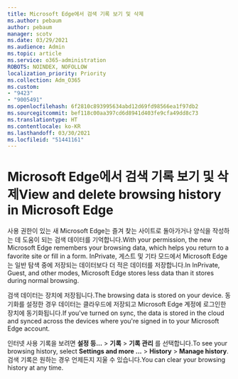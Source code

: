 ```yaml
---
title: Microsoft Edge에서 검색 기록 보기 및 삭제
ms.author: pebaum
author: pebaum
manager: scotv
ms.date: 03/29/2021
ms.audience: Admin
ms.topic: article
ms.service: o365-administration
ROBOTS: NOINDEX, NOFOLLOW
localization_priority: Priority
ms.collection: Adm_O365
ms.custom:
- "9423"
- "9005491"
ms.openlocfilehash: 6f2810c893995634abd12d69fd98566ea1f97db2
ms.sourcegitcommit: bef118c00aa397cd6d8941d403fe9cfa49dd8c73
ms.translationtype: HT
ms.contentlocale: ko-KR
ms.lasthandoff: 03/30/2021
ms.locfileid: "51441161"
---
```

# <a name="view-and-delete-browsing-history-in-microsoft-edge"></a><span data-ttu-id="bef8c-102">Microsoft Edge에서 검색 기록 보기 및 삭제</span><span class="sxs-lookup"><span data-stu-id="bef8c-102">View and delete browsing history in Microsoft Edge</span></span>

<span data-ttu-id="bef8c-103">사용 권한이 있는 새 Microsoft Edge는 즐겨 찾는 사이트로 돌아가거나 양식을 작성하는 데 도움이 되는 검색 데이터를 기억합니다.</span><span class="sxs-lookup"><span data-stu-id="bef8c-103">With your permission, the new Microsoft Edge remembers your browsing data, which helps you return to a favorite site or fill in a form.</span></span> <span data-ttu-id="bef8c-104">InPrivate, 게스트 및 기타 모드에서 Microsoft Edge는 일반 탐색 중에 저장되는 데이터보다 더 적은 데이터를 저장합니다.</span><span class="sxs-lookup"><span data-stu-id="bef8c-104">In InPrivate, Guest, and other modes, Microsoft Edge stores less data than it stores during normal browsing.</span></span>

<span data-ttu-id="bef8c-105">검색 데이터는 장치에 저장됩니다.</span><span class="sxs-lookup"><span data-stu-id="bef8c-105">The browsing data is stored on your device.</span></span> <span data-ttu-id="bef8c-106">동기화를 설정한 경우 데이터는 클라우드에 저장되고 Microsoft Edge 계정에 로그인한 장치에 동기화됩니다.</span><span class="sxs-lookup"><span data-stu-id="bef8c-106">If you've turned on sync, the data is stored in the cloud and synced across the devices where you're signed in to your Microsoft Edge account.</span></span>

<span data-ttu-id="bef8c-107">인터넷 사용 기록을 보려면 **설정 등...**  > **기록** > **기록 관리** 를 선택합니다.</span><span class="sxs-lookup"><span data-stu-id="bef8c-107">To see your browsing history, select **Settings and more ...**  > **History** > **Manage history**.</span></span> <span data-ttu-id="bef8c-108">검색 기록은 원하는 경우 언제든지 지울 수 있습니다.</span><span class="sxs-lookup"><span data-stu-id="bef8c-108">You can clear your browsing history at any time.</span></span>